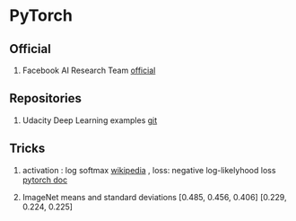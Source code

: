 # PyTorch

## Official 

1. Facebook AI Research Team [official](https://research.fb.com/category/facebook-ai-research-fair/)

## Repositories

1. Udacity Deep Learning examples [git](https://github.com/udacity/DL_PyTorch)

## Tricks

1. activation : log softmax [wikipedia](https://en.wikipedia.org/wiki/Log_probability) , loss: negative log-likelyhood loss [pytorch doc](http://pytorch.org/docs/master/nn.html#nllloss)

2. ImageNet means and standard deviations [0.485, 0.456, 0.406] [0.229, 0.224, 0.225]
